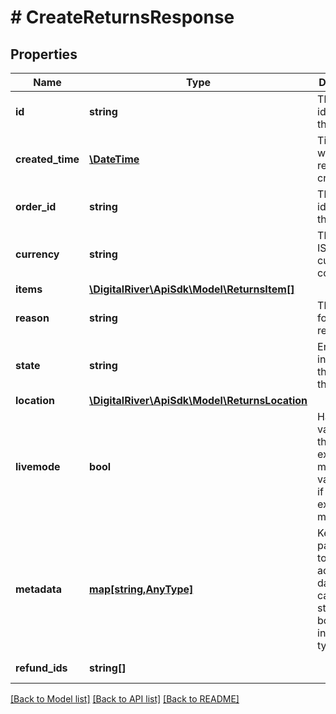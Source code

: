 # # CreateReturnsResponse

## Properties

Name | Type | Description | Notes
------------ | ------------- | ------------- | -------------
**id** | **string** | The unique identifier of the return. | [optional] [readonly] 
**created_time** | [**\DateTime**](\DateTime.md) | Time at which the return was created. | [optional] [readonly] 
**order_id** | **string** | The unique identifier of the order. | [optional] [readonly] 
**currency** | **string** | Three-letter ISO currency code. | [optional] 
**items** | [**\DigitalRiver\ApiSdk\Model\ReturnsItem[]**](ReturnsItem.md) |  | [optional] 
**reason** | **string** | The reason for the return. | [optional] 
**state** | **string** | Enumeration indicating the state of the return. | [optional] 
**location** | [**\DigitalRiver\ApiSdk\Model\ReturnsLocation**](ReturnsLocation.md) |  | [optional] 
**livemode** | **bool** | Has the value true if the object exists in live mode or the value false if the object exists in test mode. | [optional] 
**metadata** | [**map[string,AnyType]**](AnyType.md) | Key-value pairs used to store additional data. Value can be string, boolean or integer types. | [optional] 
**refund_ids** | **string[]** |  | [optional] [readonly] 

[[Back to Model list]](../../README.md#documentation-for-models) [[Back to API list]](../../README.md#documentation-for-api-endpoints) [[Back to README]](../../README.md)


